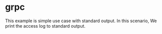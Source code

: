 # grpc
This example is simple use case with standard output. In this scenario, We print the access log to standard output.